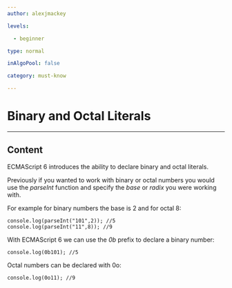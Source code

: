 ```yaml
---
author: alexjmackey

levels:

  - beginner

type: normal

inAlgoPool: false

category: must-know

---
```

# Binary and Octal Literals

---
## Content

ECMAScript 6 introduces the ability to declare binary and octal literals.

Previously if you wanted to work with binary or octal numbers you would use the *parseInt* function and specify the *base* or *radix* you were working with.
 
For example for binary numbers the base is 2 and for octal 8:

```
console.log(parseInt("101",2)); //5
console.log(parseInt("11",8)); //9
```
With ECMAScript 6 we can use the *0b* prefix to declare a binary number:

```
console.log(0b101); //5
```

Octal numbers can be declared with 0o:
```
console.log(0o11); //9
```